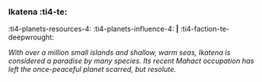 ### Ikatena :ti4-te:

:ti4-planets-resources-4: :ti4-planets-influence-4: __|__ :ti4-faction-te-deepwrought:

_With over a million small islands and shallow, warm seas, Ikatena is considered a paradise by many species.
Its recent Mahact occupation has left the once-peaceful planet scarred, but resolute._

